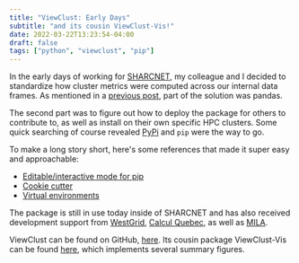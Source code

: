 ```yaml
---
title: "ViewClust: Early Days"
subtitle: "and its cousin ViewClust-Vis!"
date: 2022-03-22T13:23:54-04:00
draft: false
tags: ["python", "viewclust", "pip"]
---
```


In the early days of working for [SHARCNET](https://www.sharcnet.ca/my/front/), my colleague and I decided to standardize how cluster metrics were computed across our internal data frames. As mentioned in a [previous post](http://localhost:1313/posts/pandas1/), part of the solution was pandas.

The second part was to figure out how to deploy the package for others to contribute to, as well as install on their own specific HPC clusters. Some quick searching of course revealed [PyPi](https://pypi.org/project/pip/) and `pip` were the way to go.

To make a long story short, here's some references that made it super easy and approachable:

* [Editable/interactive mode for pip](https://pip.pypa.io/en/latest/cli/pip_install/#cmdoption-e)
* [Cookie cutter](https://cookiecutter.readthedocs.io/en/1.7.2/)
* [Virtual environments](https://docs.python.org/3/tutorial/venv.html)

The package is still in use today inside of SHARCNET and has also received development support from [WestGrid](https://www.westgrid.ca/), [Calcul Quebec](https://www.calculquebec.ca/en/), as well as [MILA](https://mila.quebec/en/).

ViewClust can be found on GitHub, [here](https://github.com/Andesha/ViewClust). Its cousin package ViewClust-Vis can be found [here](https://github.com/Andesha/ViewClust-Vis), which implements several summary figures.
